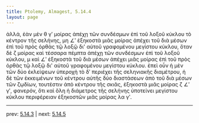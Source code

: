 ```yaml
---
title: Ptolemy, Almagest, 5.14.4
layout: page
---
```


ἀλλά, ἐὰν μὲν θ γʹ μοίρας ἀπέχῃ τῶν συνδέσμων ἐπὶ τοῦ λοξοῦ κύκλου τὸ κέντρον τῆς σελήνης, μη ∠ʹ ἑξηκοστὰ μιᾶς μοίρας ἀπέχει τοῦ διὰ μέσων ἐπὶ τοῦ πρὸς ὀρθὰς τῷ λοξῷ δι' αὐτοῦ γραφομένου μεγίστου κύκλου, ὅταν δὲ ζ μοίρας καὶ τέσσαρα πέμπτα ἀπέχῃ τῶν συνδέσμων ἐπὶ τοῦ λοξοῦ κύκλου, μ καὶ ∠ʹ ἑξηκοστὰ τοῦ διὰ μέσων ἀπέχει μιᾶς μοίρας ἐπὶ τοῦ πρὸς ὀρθὰς τῷ λοξῷ δι' αὐτοῦ γραφομένου μεγίστου κύκλου. ἐπεὶ οὖν ἡ μὲν τῶν δύο ἐκλείψεων ὑπεροχὴ τὸ δʹ περιέχει τῆς σεληνιακῆς διαμέτρου, ἡ δὲ τῶν ἐκκειμένων τοῦ κέντρου αὐτῆς δύο διαστάσεων ἀπὸ τοῦ διὰ μέσων τῶν ζῳδίων, τουτέστιν ἀπὸ κέντρου τῆς σκιᾶς, ἑξηκοστὰ μιᾶς μοίρας ζ ∠ʹ γʹ, φανερόν, ὅτι καὶ ὅλη ἡ διάμετρος τῆς σελήνης ὑποτείνει μεγίστου κύκλου περιφέρειαν ἑξηκοστῶν μιᾶς μοίρας λα γʹ. 

---

prev: [5.14.3](../5.14.3/) | next: [5.14.5](../5.14.5/)

